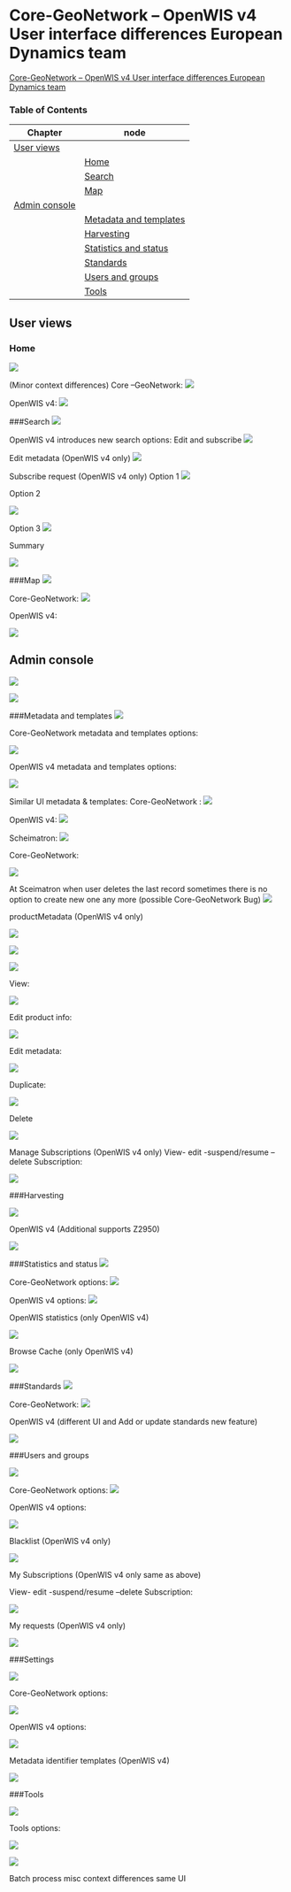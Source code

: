 


Core-GeoNetwork – OpenWIS v4 User interface differences European Dynamics team
========================================================================


[Core-GeoNetwork – OpenWIS v4 User interface differences European Dynamics team](#core-geonetwork--openwis-v4-user-interface-differences-european-dynamics-team)

### Table of Contents  

 Chapter | node
-------- | ---
 [User views](#user-views) |
||[Home](#home)
||[Search](#search)
|| [Map](#map)
 [Admin console](#admin-console)|
|| [Metadata and templates](#metadata-and-templates)
||[Harvesting ](#harvesting)
||[Statistics and status ](#statistics-and-status)
|| [Standards](#standards)
||[Users and groups](#users-and-groups)
|| [Tools](#tools)


 


User views
----------


### Home


[![](https://raw.githubusercontent.com/NMichas/openwis-draft-analysis/master/img/Core-GeoNetwork%20%E2%80%93%20OpenWIS%20v4%20User%20interface%20differences/1.png?raw=true)](https://raw.githubusercontent.com/NMichas/openwis-draft-analysis/master/img/Core-GeoNetwork%20%E2%80%93%20OpenWIS%20v4%20User%20interface%20differences/1.png)

(Minor context differences)
Core –GeoNetwork:
![](https://raw.githubusercontent.com/NMichas/openwis-draft-analysis/master/img/Core-GeoNetwork%20%E2%80%93%20OpenWIS%20v4%20User%20interface%20differences/2.png?raw=true)

 
OpenWIS v4:
 ![](https://raw.githubusercontent.com/NMichas/openwis-draft-analysis/master/img/Core-GeoNetwork%20%E2%80%93%20OpenWIS%20v4%20User%20interface%20differences/3.png?raw=true)


###Search
![](https://raw.githubusercontent.com/NMichas/openwis-draft-analysis/master/img/Core-GeoNetwork%20%E2%80%93%20OpenWIS%20v4%20User%20interface%20differences/4.png?raw=true)
 
OpenWIS v4 introduces new search options: Edit and subscribe 
![](https://raw.githubusercontent.com/NMichas/openwis-draft-analysis/master/img/Core-GeoNetwork%20%E2%80%93%20OpenWIS%20v4%20User%20interface%20differences/5.png?raw=true)
 

Edit metadata (OpenWIS v4 only)
![](https://raw.githubusercontent.com/NMichas/openwis-draft-analysis/master/img/Core-GeoNetwork%20%E2%80%93%20OpenWIS%20v4%20User%20interface%20differences/6.png?raw=true) 


Subscribe request (OpenWIS v4 only)
Option 1
![](https://raw.githubusercontent.com/NMichas/openwis-draft-analysis/master/img/Core-GeoNetwork%20%E2%80%93%20OpenWIS%20v4%20User%20interface%20differences/7.png?raw=true)


Option 2

 ![](https://raw.githubusercontent.com/NMichas/openwis-draft-analysis/master/img/Core-GeoNetwork%20%E2%80%93%20OpenWIS%20v4%20User%20interface%20differences/8.png?raw=true)



Option 3
 ![](https://raw.githubusercontent.com/NMichas/openwis-draft-analysis/master/img/Core-GeoNetwork%20%E2%80%93%20OpenWIS%20v4%20User%20interface%20differences/9.png?raw=true)

Summary

  ![](https://raw.githubusercontent.com/NMichas/openwis-draft-analysis/master/img/Core-GeoNetwork%20%E2%80%93%20OpenWIS%20v4%20User%20interface%20differences/10.png?raw=true)



###Map
 ![](https://raw.githubusercontent.com/NMichas/openwis-draft-analysis/master/img/Core-GeoNetwork%20%E2%80%93%20OpenWIS%20v4%20User%20interface%20differences/11.png?raw=true)

 
Core-GeoNetwork:
  ![](https://raw.githubusercontent.com/NMichas/openwis-draft-analysis/master/img/Core-GeoNetwork%20%E2%80%93%20OpenWIS%20v4%20User%20interface%20differences/12.png?raw=true)

OpenWIS v4:

 ![](https://raw.githubusercontent.com/NMichas/openwis-draft-analysis/master/img/Core-GeoNetwork%20%E2%80%93%20OpenWIS%20v4%20User%20interface%20differences/13.png?raw=true)
 

Admin console
-------------

![](https://raw.githubusercontent.com/NMichas/openwis-draft-analysis/master/img/Core-GeoNetwork%20%E2%80%93%20OpenWIS%20v4%20User%20interface%20differences/14.png?raw=true)

 ![](https://raw.githubusercontent.com/NMichas/openwis-draft-analysis/master/img/Core-GeoNetwork%20%E2%80%93%20OpenWIS%20v4%20User%20interface%20differences/15.png?raw=true)


###Metadata and templates
  ![](https://raw.githubusercontent.com/NMichas/openwis-draft-analysis/master/img/Core-GeoNetwork%20%E2%80%93%20OpenWIS%20v4%20User%20interface%20differences/16.png?raw=true)



Core-GeoNetwork metadata and templates options:

  ![](https://raw.githubusercontent.com/NMichas/openwis-draft-analysis/master/img/Core-GeoNetwork%20%E2%80%93%20OpenWIS%20v4%20User%20interface%20differences/17.png?raw=true)

OpenWIS v4 metadata and templates options:

 ![](https://raw.githubusercontent.com/NMichas/openwis-draft-analysis/master/img/Core-GeoNetwork%20%E2%80%93%20OpenWIS%20v4%20User%20interface%20differences/18.png?raw=true)

 Similar UI metadata & templates:
 Core-GeoNetwork :
 ![](https://raw.githubusercontent.com/NMichas/openwis-draft-analysis/master/img/Core-GeoNetwork%20%E2%80%93%20OpenWIS%20v4%20User%20interface%20differences/19.png?raw=true)

OpenWIS v4:
 ![](https://raw.githubusercontent.com/NMichas/openwis-draft-analysis/master/img/Core-GeoNetwork%20%E2%80%93%20OpenWIS%20v4%20User%20interface%20differences/20.png?raw=true)
 
Scheimatron:
 ![](https://raw.githubusercontent.com/NMichas/openwis-draft-analysis/master/img/Core-GeoNetwork%20%E2%80%93%20OpenWIS%20v4%20User%20interface%20differences/21.png?raw=true)
 
 
Core-GeoNetwork:
 
  ![](https://raw.githubusercontent.com/NMichas/openwis-draft-analysis/master/img/Core-GeoNetwork%20%E2%80%93%20OpenWIS%20v4%20User%20interface%20differences/22.png?raw=true)

At Sceimatron when user deletes the last record sometimes there is no option to create new one any more (possible Core-GeoNetwork Bug)
 ![](https://raw.githubusercontent.com/NMichas/openwis-draft-analysis/master/img/Core-GeoNetwork%20%E2%80%93%20OpenWIS%20v4%20User%20interface%20differences/23.png?raw=true)

 
productMetadata (OpenWIS v4 only)

  ![](https://raw.githubusercontent.com/NMichas/openwis-draft-analysis/master/img/Core-GeoNetwork%20%E2%80%93%20OpenWIS%20v4%20User%20interface%20differences/23.png?raw=true)

 
  ![](https://raw.githubusercontent.com/NMichas/openwis-draft-analysis/master/img/Core-GeoNetwork%20%E2%80%93%20OpenWIS%20v4%20User%20interface%20differences/24.png?raw=true)


 
  ![](https://raw.githubusercontent.com/NMichas/openwis-draft-analysis/master/img/Core-GeoNetwork%20%E2%80%93%20OpenWIS%20v4%20User%20interface%20differences/25.png?raw=true)

 View:

![](https://raw.githubusercontent.com/NMichas/openwis-draft-analysis/master/img/Core-GeoNetwork%20%E2%80%93%20OpenWIS%20v4%20User%20interface%20differences/26.png?raw=true)

Edit product info:

  ![](https://raw.githubusercontent.com/NMichas/openwis-draft-analysis/master/img/Core-GeoNetwork%20%E2%80%93%20OpenWIS%20v4%20User%20interface%20differences/27.png?raw=true)

 

Edit metadata:


 
  ![](https://raw.githubusercontent.com/NMichas/openwis-draft-analysis/master/img/Core-GeoNetwork%20%E2%80%93%20OpenWIS%20v4%20User%20interface%20differences/28.png?raw=true)

Duplicate:

 
  ![](https://raw.githubusercontent.com/NMichas/openwis-draft-analysis/master/img/Core-GeoNetwork%20%E2%80%93%20OpenWIS%20v4%20User%20interface%20differences/29.png?raw=true)

Delete

 ![](https://raw.githubusercontent.com/NMichas/openwis-draft-analysis/master/img/Core-GeoNetwork%20%E2%80%93%20OpenWIS%20v4%20User%20interface%20differences/30.png?raw=true)

Manage Subscriptions (OpenWIS v4 only)
View- edit -suspend/resume –delete Subscription:


 ![](https://raw.githubusercontent.com/NMichas/openwis-draft-analysis/master/img/Core-GeoNetwork%20%E2%80%93%20OpenWIS%20v4%20User%20interface%20differences/31.png?raw=true)


###Harvesting

 ![](https://raw.githubusercontent.com/NMichas/openwis-draft-analysis/master/img/Core-GeoNetwork%20%E2%80%93%20OpenWIS%20v4%20User%20interface%20differences/32.png?raw=true)

OpenWIS v4 (Additional supports Z2950)
 
 ![](https://raw.githubusercontent.com/NMichas/openwis-draft-analysis/master/img/Core-GeoNetwork%20%E2%80%93%20OpenWIS%20v4%20User%20interface%20differences/33.png?raw=true)

###Statistics and status
  ![](https://raw.githubusercontent.com/NMichas/openwis-draft-analysis/master/img/Core-GeoNetwork%20%E2%80%93%20OpenWIS%20v4%20User%20interface%20differences/34.png?raw=true)

Core-GeoNetwork options:
  ![](https://raw.githubusercontent.com/NMichas/openwis-draft-analysis/master/img/Core-GeoNetwork%20%E2%80%93%20OpenWIS%20v4%20User%20interface%20differences/35.png?raw=true)

OpenWIS v4 options:
 ![](https://raw.githubusercontent.com/NMichas/openwis-draft-analysis/master/img/Core-GeoNetwork%20%E2%80%93%20OpenWIS%20v4%20User%20interface%20differences/36.png?raw=true)
 

OpenWIS statistics (only OpenWIS v4)

  ![](https://raw.githubusercontent.com/NMichas/openwis-draft-analysis/master/img/Core-GeoNetwork%20%E2%80%93%20OpenWIS%20v4%20User%20interface%20differences/37.png?raw=true)


Browse Cache (only OpenWIS v4)

  ![](https://raw.githubusercontent.com/NMichas/openwis-draft-analysis/master/img/Core-GeoNetwork%20%E2%80%93%20OpenWIS%20v4%20User%20interface%20differences/38.png?raw=true)


###Standards
 ![](https://raw.githubusercontent.com/NMichas/openwis-draft-analysis/master/img/Core-GeoNetwork%20%E2%80%93%20OpenWIS%20v4%20User%20interface%20differences/39.png?raw=true) 

Core-GeoNetwork:
  ![](https://raw.githubusercontent.com/NMichas/openwis-draft-analysis/master/img/Core-GeoNetwork%20%E2%80%93%20OpenWIS%20v4%20User%20interface%20differences/40.png?raw=true) 

OpenWIS v4 (different UI and Add or update standards new feature)
 
  ![](https://raw.githubusercontent.com/NMichas/openwis-draft-analysis/master/img/Core-GeoNetwork%20%E2%80%93%20OpenWIS%20v4%20User%20interface%20differences/41.png?raw=true) 


###Users and groups
 
   ![](https://raw.githubusercontent.com/NMichas/openwis-draft-analysis/master/img/Core-GeoNetwork%20%E2%80%93%20OpenWIS%20v4%20User%20interface%20differences/42.png?raw=true) 

Core-GeoNetwork options:
   ![](https://raw.githubusercontent.com/NMichas/openwis-draft-analysis/master/img/Core-GeoNetwork%20%E2%80%93%20OpenWIS%20v4%20User%20interface%20differences/43.png?raw=true) 
 



OpenWIS v4 options:

![](https://raw.githubusercontent.com/NMichas/openwis-draft-analysis/master/img/Core-GeoNetwork%20%E2%80%93%20OpenWIS%20v4%20User%20interface%20differences/44.png?raw=true) 


Blacklist (OpenWIS v4 only)

 ![](https://raw.githubusercontent.com/NMichas/openwis-draft-analysis/master/img/Core-GeoNetwork%20%E2%80%93%20OpenWIS%20v4%20User%20interface%20differences/45.png?raw=true) 
 
My Subscriptions (OpenWIS v4 only same as above)

View- edit -suspend/resume –delete Subscription:

 ![](https://raw.githubusercontent.com/NMichas/openwis-draft-analysis/master/img/Core-GeoNetwork%20%E2%80%93%20OpenWIS%20v4%20User%20interface%20differences/46.png?raw=true) 


My requests (OpenWIS v4 only)

  ![](https://raw.githubusercontent.com/NMichas/openwis-draft-analysis/master/img/Core-GeoNetwork%20%E2%80%93%20OpenWIS%20v4%20User%20interface%20differences/47.png?raw=true) 


###Settings
  
  
   ![](https://raw.githubusercontent.com/NMichas/openwis-draft-analysis/master/img/Core-GeoNetwork%20%E2%80%93%20OpenWIS%20v4%20User%20interface%20differences/48.png?raw=true) 

Core-GeoNetwork options:

   ![](https://raw.githubusercontent.com/NMichas/openwis-draft-analysis/master/img/Core-GeoNetwork%20%E2%80%93%20OpenWIS%20v4%20User%20interface%20differences/49.png?raw=true) 


OpenWIS v4 options:
 
 
   ![](https://raw.githubusercontent.com/NMichas/openwis-draft-analysis/master/img/Core-GeoNetwork%20%E2%80%93%20OpenWIS%20v4%20User%20interface%20differences/50.png?raw=true) 


Metadata identifier templates (OpenWIS v4)

 
  ![](https://raw.githubusercontent.com/NMichas/openwis-draft-analysis/master/img/Core-GeoNetwork%20%E2%80%93%20OpenWIS%20v4%20User%20interface%20differences/51.png?raw=true) 

###Tools
 
   ![](https://raw.githubusercontent.com/NMichas/openwis-draft-analysis/master/img/Core-GeoNetwork%20%E2%80%93%20OpenWIS%20v4%20User%20interface%20differences/52.png?raw=true) 

Tools options:
 


 ![](https://raw.githubusercontent.com/NMichas/openwis-draft-analysis/master/img/Core-GeoNetwork%20%E2%80%93%20OpenWIS%20v4%20User%20interface%20differences/53.png?raw=true) 

   ![](https://raw.githubusercontent.com/NMichas/openwis-draft-analysis/master/img/Core-GeoNetwork%20%E2%80%93%20OpenWIS%20v4%20User%20interface%20differences/54.png?raw=true) 

Batch process misc context differences same UI

